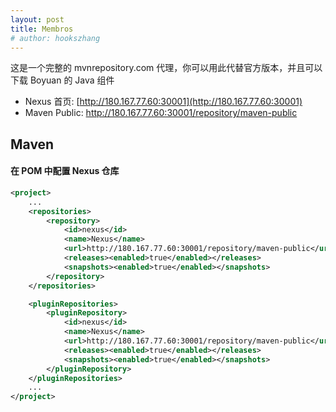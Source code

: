 ```yaml
---
layout: post
title: Membros
# author: hookszhang
---
```


这是一个完整的 mvnrepository.com 代理，你可以用此代替官方版本，并且可以下载 Boyuan 的 Java 组件

- Nexus 首页: [http://180.167.77.60:30001](http://180.167.77.60:30001)
- Maven Public: http://180.167.77.60:30001/repository/maven-public

## Maven

#### 在 POM 中配置 Nexus 仓库

```xml
<project>
    ...
    <repositories>
        <repository>
            <id>nexus</id>
            <name>Nexus</name>
            <url>http://180.167.77.60:30001/repository/maven-public</url>
            <releases><enabled>true</enabled></releases>
            <snapshots><enabled>true</enabled></snapshots>
        </repository>
    </repositories>

    <pluginRepositories>
        <pluginRepository>
            <id>nexus</id>
            <name>Nexus</name>
            <url>http://180.167.77.60:30001/repository/maven-public</url>
            <releases><enabled>true</enabled></releases>
            <snapshots><enabled>true</enabled></snapshots>
        </pluginRepository>
    </pluginRepositories>
    ...
</project>
```